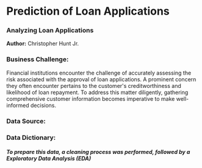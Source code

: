 # Prediction of Loan Applications

### Analyzing Loan Applications

**Author:** Christopher Hunt Jr.

### Business Challenge:

Financial institutions encounter the challenge of accurately assessing the risk associated with the approval of loan applications. A prominent concern they often encounter pertains to the customer's creditworthiness and likelihood of loan repayment. To address this matter diligently, gathering comprehensive customer information becomes imperative to make well-informed decisions.

### Data Source:



### Data Dictionary:




##### To prepare this data, a cleaning process was performed, followed by a Exploratory Data Analysis (EDA)
